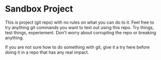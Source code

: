 # Sandbox Project

This is project (git repo) with no rules on what you can do to it. Feel free to
try anything git commands you want to test out using this repo. Try things, test
things, experiement. Don't worry about corrupting the repo or breaking anything.

If you are not sure how to do something with git, give it a try here before
doing it in a repo that has any real impact.


